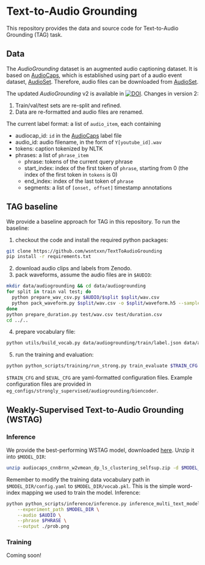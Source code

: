 # Text-to-Audio Grounding

This repository provides the data and source code for Text-to-Audio Grounding (TAG) task.

## Data

The *AudioGrounding* dataset is an augmented audio captioning dataset. It is based on [AudioCaps](https://www.aclweb.org/anthology/N19-1011.pdf), which is established using part of a audio event dataset, [AudioSet](https://research.google.com/audioset). Therefore, audio files can be downloaded from [AudioSet](https://research.google.com/audioset/download.html). 

The updated *AudioGrounding* v2 is available in [![DOI](https://zenodo.org/badge/DOI/10.5281/zenodo.7269161.svg)](https://doi.org/10.5281/zenodo.7269161).
Changes in version 2:
1. Train/val/test sets are re-split and refined.
2. Data are re-formatted and audio files are renamed.

The current label format: a list of `audio_item`, each containing
- audiocap_id: `id` in the [AudioCaps](https://github.com/cdjkim/audiocaps/tree/master/dataset) label file
- audio_id: audio filename, in the form of `Y[youtube_id].wav`
- tokens: caption tokenized by NLTK
- phrases: a list of `phrase_item`
  - phrase: tokens of the current query phrase
  - start_index: index of the first token of `phrase`, starting from 0 (the index of the first token in `tokens` is 0)
  - end_index: index of the last token of `phrase`
  - segments: a list of `[onset, offset]`  timestamp annotations

## TAG baseline

We provide a baseline approach for TAG in this repository. To run the baseline: 
1. checkout the code and install the required python packages:
```bash
git clone https://github.com/wsntxxn/TextToAudioGrounding
pip install -r requirements.txt
```
2. download audio clips and labels from Zenodo.
3. pack waveforms, assume the audio files are in `$AUDIO`:
```bash
mkdir data/audiogrounding && cd data/audiogrounding
for split in train val test; do
  python prepare_wav_csv.py $AUDIO/$split $split/wav.csv
  python pack_waveform.py $split/wav.csv -o $split/waveform.h5 --sample_rate 32000
done
python prepare_duration.py test/wav.csv test/duration.csv
cd ../..
```
4. prepare vocabulary file:
```bash
python utils/build_vocab.py data/audiogrounding/train/label.json data/audiogrounding/train/vocab.pkl
```
5. run the training and evaluation:
```bash
python python_scripts/training/run_strong.py train_evaluate $TRAIN_CFG $EVAL_CFG
```
`$TRAIN_CFG` and `$EVAL_CFG` are yaml-formatted configuration files. Example configuration files are provided in `eg_configs/strongly_supervised/audiogrounding/biencoder`.

## Weakly-Supervised Text-to-Audio Grounding (WSTAG)

### Inference

We provide the best-performing WSTAG model, downloaded [here](https://drive.google.com/file/d/1xDQT_KQ6l9Hzcn4QkO1G3XBJmdw1LCVe/view?usp=drive_link). Unzip it into `$MODEL_DIR`:
```bash
unzip audiocaps_cnn8rnn_w2vmean_dp_ls_clustering_selfsup.zip -d $MODEL_DIR
```
Remember to modify the training data vocabulary path in `$MODEL_DIR/config.yaml` to `$MODEL_DIR/vocab.pkl`. This is the simple word-index mapping we used to train the model.
Inference:
```bash
python python_scripts/inference/inference.py inference_multi_text_model \
    --experiment_path $MODEL_DIR \
    --audio $AUDIO \
    --phrase $PHRASE \
    --output ./prob.png
```

### Training

Coming soon!
